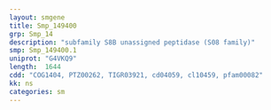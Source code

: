 ```yaml
---
layout: smgene
title: Smp_149400
grp: Smp_14
description: "subfamily S8B unassigned peptidase (S08 family)"
smp: Smp_149400.1
uniprot: "G4VKQ9"
length:  1644
cdd: "COG1404, PTZ00262, TIGR03921, cd04059, cl10459, pfam00082"
kk: ns
categories: sm
---
```

